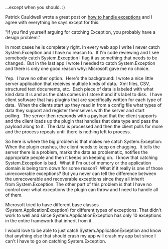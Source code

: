 …except when you should. :)

Patrick Cauldwell wrote a great post on [how to handle
exceptions](http://feeds.feedburner.com/~r/PatrickCauldwellsBlog/~3/129044640/ExceptionHandlingPolicy.aspx) and
I agree with everything he says except for this:

"If you find yourself arguing for catching Exception, you probably have
a design problem."

In most cases he is completely right. In every web app I write I never
catch System.Exception and I have no reason to.  If I'm code reviewing
and I see somebody catch System.Exception I flag it as something that
needs to be changed.  But in the last app I wrote I needed to catch
System.Exception and there is only one good reason why: Microsoft gave
me no choice.

Yep.  I have no other option.  Here's the background: I wrote a nice
little server application that receives multiple kinds of data.  Xml
files, CSV, structured text documents, etc.  Each piece of data is
labeled with what kind data it is and as the data comes in I store it
and it's label to disk.  I have client software that has plugins that
are specifically written for each type of data.  When the clients start
up they read in from a config file what types of data they support and
register themselves with the server and start polling.  The server then
responds with a payload that the client supports and the client loads up
the plugin that handles that data type and pass the payload along to
it.  The data is processed and then the client polls for more and the
process repeats until there is nothing left to process.

So here is where the big problem is that makes me catch
System.Exception: When the plugin crashes, the client needs to keep on
chugging.  It tells the server there is a problem, marks the data as
problematic, notifies the appropriate people and then it keeps on
keeping on.  I know that catching System.Exception is bad.  What if I'm
out of memory or the application domain is being torn down for some
reason?  What if it really is one of those unrecoverable exceptions? But
you never can tell the difference between the unrecoverable and
recoverable exceptions since they all inherit from System.Exception. The
other part of this problem is that I have no control over what
exceptions the plugin can throw and I need to handle all of them.

Microsoft tried to have different base classes
(System.ApplicationException) for different types of exceptions. That
didn't work to well and since System.ApplicationException has only 10
exceptions in the entire framework that inherit from it.

I would love to be able to just catch System.ApplicationException and
know that anything else that should crash my app will crash my app but
since I can't I have to go on catching System.Exception.
